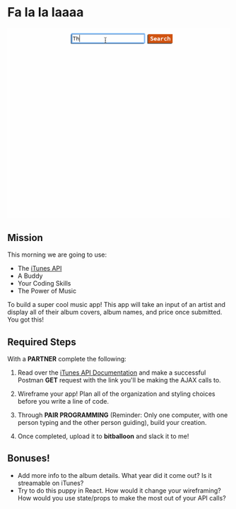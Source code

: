 # Fa la la laaaa
![iTunes Ajax](itunes.gif)

## Mission
This morning we are going to use:

  - The [iTunes API](http://www.apple.com/itunes/affiliates/resources/documentation/itunes-store-web-service-search-api.html#searchexamples)
  - A Buddy
  - Your Coding Skills
  - The Power of Music

To build a super cool music app! This app will take an input of an artist and display all of their album covers, album names, and price once submitted. You got this!

## Required Steps

With a **PARTNER** complete the following:

1. Read over the  [iTunes API Documentation](http://www.apple.com/itunes/affiliates/resources/documentation/itunes-store-web-service-search-api.html#searchexamples) and make a successful Postman **GET** request with the link you'll be making the AJAX calls to.

2. Wireframe your app! Plan all of the organization and styling choices before you write a line of code.

3. Through **PAIR PROGRAMMING** (Reminder: Only one computer, with one person typing and the other person guiding), build your creation.

4. Once completed, upload it to **bitballoon** and slack it to me!

## Bonuses!

  - Add more info to the album details. What year did it come out? Is it streamable on iTunes?
  - Try to do this puppy in React. How would it change your wireframing? How would you use state/props to make the most out of your API calls?
